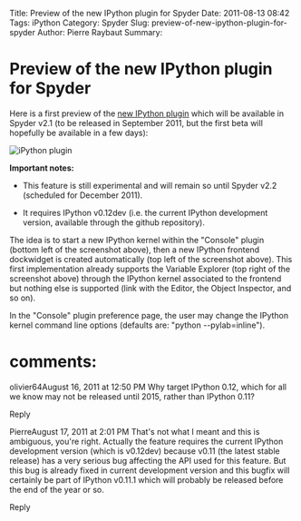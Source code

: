 Title: Preview of the new IPython plugin for Spyder
Date: 2011-08-13 08:42
Tags: iPython
Category: Spyder
Slug: preview-of-new-ipython-plugin-for-spyder
Author: Pierre Raybaut
Summary: 

Preview of the new IPython plugin for Spyder
============================================

Here is a first preview of the [new IPython plugin](http://code.google.com/p/spyderlib/source/detail?r=95f5eaa15e09b6382a5c53111089f6b39df2dab7) which will be available in Spyder v2.1 (to be released in September 2011, but the first beta will hopefully be available in a few days):

![iPython plugin](/images/blog/spyder_ipython012b.png)

**Important notes:**

* This feature is still experimental and will remain so until Spyder v2.2 (scheduled for December 2011).

* It requires IPython v0.12dev (i.e. the current IPython development version, available through the github repository).

The idea is to start a new IPython kernel within the "Console" plugin (bottom left of the screenshot above), then a new IPython frontend dockwidget is created automatically (top left of the screenshot above). This first implementation already supports the Variable Explorer (top right of the screenshot above) through the IPython kernel associated to the frontend but nothing else is supported (link with the Editor, the Object Inspector, and so on).

In the "Console" plugin preference page, the user may change the IPython kernel command line options (defaults are: "python --pylab=inline").

comments:
=========

olivier64August 16, 2011 at 12:50 PM
Why target IPython 0.12, which for all we know may not be released until 2015, rather than IPython 0.11?

Reply

PierreAugust 17, 2011 at 2:01 PM
That's not what I meant and this is ambiguous, you're right. Actually the feature requires the current IPython development version (which is v0.12dev) because v0.11 (the latest stable release) has a very serious bug affecting the API used for this feature. But this bug is already fixed in current development version and this bugfix will certainly be part of IPython v0.11.1 which will probably be released before the end of the year or so.

Reply
